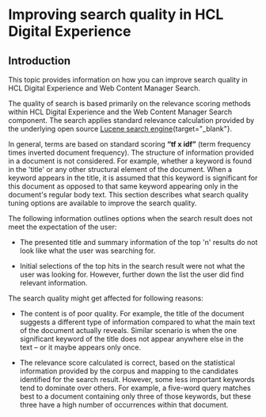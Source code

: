 # Improving search quality in HCL Digital Experience

## Introduction

This topic provides information on how you can improve search quality in HCL Digital Experience and Web Content Manager Search.

The quality of search is based primarily on the relevance scoring methods within HCL Digital Experience and the Web Content Manager Search component. The search applies standard relevance calculation provided by the underlying open source [Lucene search engine](https://lucene.apache.org){target="_blank"}. 

In general, terms are based on standard scoring **“tf x idf”** (term frequency times inverted document frequency). The structure of information provided in a document is not considered. For example, whether a keyword is found in the 'title' or any other structural element of the document. When a keyword appears in the title, it is assumed that this keyword is significant for this document as opposed to that same keyword appearing only in the document's regular body text. This section describes what search quality tuning options are available to improve the search quality.
 
The following information outlines options when the search result does not meet the expectation of the user:

- The presented title and summary information of the top 'n' results do not look like what the user was searching for.

- Initial selections of the top hits in the search result were not what the user was looking for. However, further down the list the user did find relevant information.

The search quality might get affected for following reasons:

- The content is of poor quality. For example, the title of the document suggests a different type of information compared to what the main text of the document actually reveals. Similar scenario is when the one significant keyword of the title does not appear anywhere else in the text – or it maybe appears only once.

- The relevance score calculated is correct, based on the statistical information provided by the corpus and mapping to the candidates identified for the search result. However, some less important keywords tend to dominate over others. For example, a five-word query matches best to a document containing only three of those keywords, but these three have a high number of occurrences within that document.
